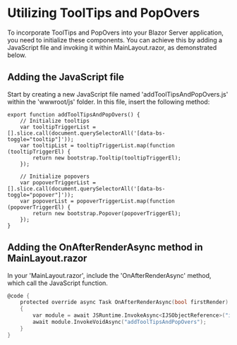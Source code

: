 # Utilizing ToolTips and PopOvers

To incorporate ToolTips and PopOvers into your Blazor Server application, you need to initialize these components. You can achieve this by adding a JavaScript file and invoking it within MainLayout.razor, as demonstrated below.

## Adding the JavaScript file

Start by creating a new JavaScript file named 'addToolTipsAndPopOvers.js' within the 'wwwroot/js' folder. In this file, insert the following method:

~~~ JS
export function addToolTipsAndPopOvers() {
    // Initialize tooltips
    var tooltipTriggerList = [].slice.call(document.querySelectorAll('[data-bs-toggle="tooltip"]'));
    var tooltipList = tooltipTriggerList.map(function (tooltipTriggerEl) {
        return new bootstrap.Tooltip(tooltipTriggerEl);
    });

    // Initialize popovers
    var popoverTriggerList = [].slice.call(document.querySelectorAll('[data-bs-toggle="popover"]'));
    var popoverList = popoverTriggerList.map(function (popoverTriggerEl) {
        return new bootstrap.Popover(popoverTriggerEl);
    });
}
~~~

## Adding the OnAfterRenderAsync method in MainLayout.razor

In your 'MainLayout.razor', include the 'OnAfterRenderAsync' method, which call the JavaScript function.

~~~ C
@code {
    protected override async Task OnAfterRenderAsync(bool firstRender)
    {
        var module = await JSRuntime.InvokeAsync<IJSObjectReference>("import", "/js/addToolTipsAndPopOvers.js");
        await module.InvokeVoidAsync("addToolTipsAndPopOvers");
    }
}
~~~
